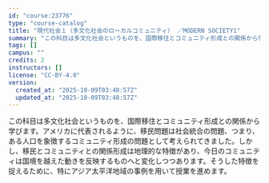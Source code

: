 ```yaml
---
id: "course:23776"
type: "course-catalog"
title: "現代社会１（多文化社会のローカルコミュニティ） ／MODERN SOCIETY1"
summary: "この科目は多文化社会というものを、国際移住とコミュニティ形成との関係から学びます。アメリカに代表されるように、移民問題は社会統合の問題、つまり、ある人口を象徴するコミュニティ形成の問題として考えられてきました。しかし、移民とコミュニティとの…"
tags: []
campus: ""
credits: 2
instructors: []
license: "CC-BY-4.0"
version:
  created_at: "2025-10-09T03:48:57Z"
  updated_at: "2025-10-09T03:48:57Z"
---
```

この科目は多文化社会というものを、国際移住とコミュニティ形成との関係から学びます。アメリカに代表されるように、移民問題は社会統合の問題、つまり、ある人口を象徴するコミュニティ形成の問題として考えられてきました。しかし、移民とコミュニティとの関係形成は地理的な特徴があり、今日のコミュニティは国境を越えた動きを反映するものへと変化しつつあります。そうした特徴を捉えるために、特にアジア太平洋地域の事例を用いて授業を進めます。
